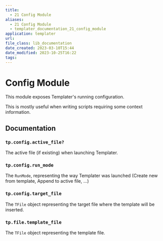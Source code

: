 ```yaml
---
title:
  - 21 Config Module
aliases:
  - 21 Config Module
  - templater_documentation_21_config_module
application: templater
url: 
file_class: lib_documentation
date_created: 2023-03-10T15:44
date_modified: 2023-10-25T16:22
tags: 
---
```

# Config Module

This module exposes Templater's running configuration.

This is mostly useful when writing scripts requiring some context information.

## Documentation

### `tp.config.active_file?`

The active file (if existing) when launching Templater.

### `tp.config.run_mode`

The `RunMode`, representing the way Templater was launched (Create new from template, Append to active file, …)

### `tp.config.target_file`

The `TFile` object representing the target file where the template will be inserted.

### `tp.file.template_file`

The `TFile` object representing the template file.
